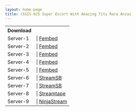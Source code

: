 ```yaml
---
layout: home-page
title: (SSIS-025 Super Escort With Amazing Tits Rara Anzai
---
```


<table><tbody>
<tr>
<th>Download</th>
</tr>
<tr>
<td>Server-1</td>
<td>| <a href="https://fakyutube.com/f/px3ewhm8qql0w6m" target="_blank">Fembed</a></td>
</tr>
<tr>
<td>Server-2</td>
<td>| <a href="https://www.watchjavnow.xyz/f/g40wyh-e82px28x" target="_blank">Fembed</a></td>
</tr>
<tr>
<td>Server-3</td>
<td>| <a href="https://smartshare.tv/f/pk-w2sm8qp02qj0" target="_blank">Fembed</a></td>
</tr>
<tr>
<td>Server-4</td>
<td>| <a href="https://mycloudzz.com/f/5j6e7cdep-d-wk8" target="_blank">Fembed</a></td>
</tr>
<tr>
<td>Server-5</td>
<td>| <a href="https://mycloudzz.com/f/pxg0eum8rwy2p2p" target="_blank">Fembed</a></td>
</tr>
<tr>
<td>Server-6</td>
<td>| <a href="https://javside.com/d/7huw6nlyku3g.html" target="_blank">StreamSB</a></td>
</tr>
<tr>
<td>Server-7</td>
<td>| <a href="https://streamsb.net/d/4xmb60i3ovcd.html" target="_blank">StreamSB</a></td>
</tr>
<tr>
<td>Server-8</td>
<td>| <a href="https://streamtape.xyz/v/VY1QYQe8qJc9P9" target="_blank">Streamtape</a></td>
</tr>
<tr>
<td>Server-9</td>
<td>| <a href="https://ninjastream.to/download/goVAdxoagAJnE/SSIS-025.mp4" target="_blank">NinjaStream</a></td>
</tr>
</tbody></table>
